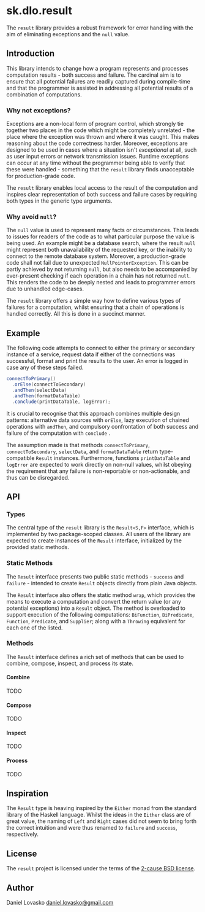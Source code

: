 # sk.dlo.result
The `result` library provides a robust framework for error handling with the
aim of eliminating exceptions and the `null` value.

## Introduction
This library intends to change how a program represents and processes
computation results - both success and failure. The cardinal aim is to ensure
that all potential failures are readily captured during compile-time and that
the programmer is assisted in addressing all potential results of a
combination of computations.

### Why not exceptions?
Exceptions are a non-local form of program control, which strongly tie
together two places in the code which might be completely unrelated - the
place where the exception was thrown and where it was caught. This makes
reasoning about the code correctness harder. Moreover, exceptions are designed
to be used in cases where a situation isn't _exceptional_ at all, such as user
input errors or network transmission issues. Runtime exceptions can occur at
any time without the programmer being able to verify that these were handled -
something that the `result` library finds unacceptable for production-grade
code.

The `result` library enables local access to the result of the computation and
inspires clear representation of both success and failure cases by requiring
both types in the generic type arguments.

### Why avoid `null`?
The `null` value is used to represent many facts or circumstances. This leads
to issues for readers of the code as to what particular purpose the value
is being used. An example might be a database search, where the result `null`
might represent both unavailability of the requested key, or the inability to
connect to the remote database system. Moreover, a production-grade code shall
not fail due to unexpected `NullPointerException`. This can be partly achieved
by not returning `null`, but also needs to be accompanied by ever-present
checking if each operation in a chain has not returned `null`. This renders
the code to be deeply nested and leads to programmer errors due to unhandled
edge-cases.

The `result` library offers a simple way how to define various types of
failures for a computation, whilst ensuring that a chain of operations is
handled correctly. All this is done in a succinct manner. 

## Example
The following code attempts to connect to either the primary or secondary
instance of a service, request data if either of the connections was
successful, format and print the results to the user. An error is logged in
case any of these steps failed. 

```java
connectToPrimary()
  .orElse(connectToSecondary)
  .andThen(selectData)
  .andThen(formatDataTable)
  .conclude(printDataTable, logError);
```

It is crucial to recognise that this approach combines multiple design
patterns: alternative data sources with `orElse`, lazy execution of chained 
operations with `andThen`, and compulsory confrontation of both success and
failure of the computation with `conclude` .

The assumption made is that methods `connectToPrimary`,
`connectToSecondary`, `selectData`, and `formatDataTable` return
type-compatible `Result` instances. Furthermore, functions `printDataTable`
and `logError` are expected to work directly on non-null values, whilst
obeying the requirement that any failure is non-reportable or non-actionable,
and thus can be disregarded.

## API
### Types
The central type of the `result` library is the `Result<S,F>` interface, which
is implemented by two package-scoped classes. All users of the library are
expected to create instances of the `Result` interface, initialized by the
provided static methods.

### Static Methods
The `Result` interface presents two public static methods - `success` and
`failure` - intended to create `Result` objects directly from plain Java
objects.

The `Result` interface also offers the static method `wrap`, which provides
the means to execute a computation and convert the return value (or any
potential exceptions) into a `Result` object. The method is overloaded to
support execution of the following computations: `BiFunction`, `BiPredicate`,
`Function`, `Predicate`, and `Supplier`; along with a `Throwing` equivalent
for each one of the listed.

### Methods
The `Result` interface defines a rich set of methods that can be used to
combine, compose, inspect, and process its state.

#### Combine
TODO

#### Compose
TODO

#### Inspect
TODO

#### Process
TODO

## Inspiration
The `Result` type is heaving inspired by the `Either` monad from the standard
library of the Haskell language. Whilst the ideas in the `Either` class are of
great value, the naming of `Left` and `Right` cases did not seem to bring
forth the correct intuition and were thus renamed to `failure` and `success`,
respectively.

## License
The `result` project is licensed under the terms of the [2-cause BSD
license](LICENSE).

## Author
Daniel Lovasko <daniel.lovasko@gmail.com>
